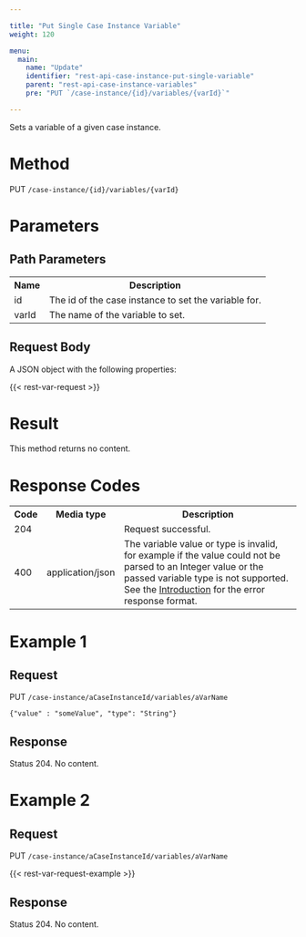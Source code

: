 ```yaml
---

title: "Put Single Case Instance Variable"
weight: 120

menu:
  main:
    name: "Update"
    identifier: "rest-api-case-instance-put-single-variable"
    parent: "rest-api-case-instance-variables"
    pre: "PUT `/case-instance/{id}/variables/{varId}`"

---
```



Sets a variable of a given case instance.


# Method

PUT `/case-instance/{id}/variables/{varId}`


# Parameters

## Path Parameters

<table class="table table-striped">
  <tr>
    <th>Name</th>
    <th>Description</th>
  </tr>
  <tr>
    <td>id</td>
    <td>The id of the case instance to set the variable for.</td>
  </tr>
  <tr>
    <td>varId</td>
    <td>The name of the variable to set.</td>
  </tr>
</table>

## Request Body

A JSON object with the following properties:

{{< rest-var-request >}}


# Result

This method returns no content.


# Response Codes

<table class="table table-striped">
  <tr>
    <th>Code</th>
    <th>Media type</th>
    <th>Description</th>
  </tr>
  <tr>
    <td>204</td>
    <td></td>
    <td>Request successful.</td>
  </tr>
  <tr>
    <td>400</td>
    <td>application/json</td>
    <td>The variable value or type is invalid, for example if the value could not be parsed to an Integer value or the passed variable type is not supported. See the <a href="/reference/rest/overview">Introduction</a> for the error response format.</td>
  </tr>
</table>


# Example 1

## Request

PUT `/case-instance/aCaseInstanceId/variables/aVarName`

    {"value" : "someValue", "type": "String"}

## Response

Status 204. No content.


# Example 2

## Request

PUT `/case-instance/aCaseInstanceId/variables/aVarName`

{{< rest-var-request-example >}}

## Response

Status 204. No content.
